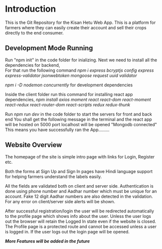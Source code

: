 # Introduction

This is the Git Repository for the Kisan Hetu Web App. This is a platform for farmers where they can easily create their account and sell their crops directly to the end consumer.

## Development Mode Running

Run "npm init" in the code folder for inializing.
Next we need to install all the dependencies for backend,  
For that run the following command
_npm i express bcryptjs config express express-validator jsonwebtoken mongoose request uuid validator_

_npm i -D nodemon concurrently_ for development dependencies

Inside the client folder run this command for installing react app dependencies,
_npm install axios moment react react-dom react-moment react-redux react-router-dom react-scripts redux redux-thunk_

Run _npm run dev_ in the code folder to start the servers for front and back end
You shall get the following message in the terminal and the react app will be hosted on 5000 port localhost will be opened
"Mongodb connected"
This means you have successfully ran the App.........

## Website Overview

The homepage of the site is simple intro page with links for Login, Register etc.

Both the forms at Sign Up and Sign In pages have Hindi language support for helping farmers understand the labels easily.

All the fields are validated both on client and server side. Authentication is done using phone number and Aadhar number which must be unique for an account. Fake 12 digit Aadhar numbers are also detected in the validation. For any error on client/server side alerts will be shown.

After successful registration/login the user will be redirected automatically to the profile page which shows info about the user. Unless the user logs out the browser will retain the Logged In state even if the website is closed. The Profile page is a protected route and cannot be accessed unless a user is logged in. If the user logs out the login page will be opened.

**_More Features will be added in the future_**
